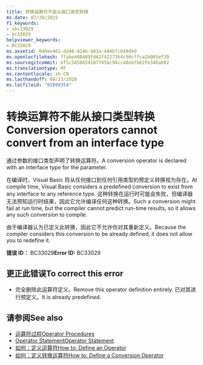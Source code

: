 ```yaml
---
title: 转换运算符不能从接口类型转换
ms.date: 07/20/2015
f1_keywords:
- vbc33029
- bc33029
helpviewer_keywords:
- BC33029
ms.assetid: 0d0ee461-dd48-424b-b83a-484bfc648d4d
ms.openlocfilehash: ffabe460409fd62f4227364c90cffca2b005ef39
ms.sourcegitcommit: bf5c5850654187705bc94cc40ebfb62fe346ab02
ms.translationtype: MT
ms.contentlocale: zh-CN
ms.lasthandoff: 09/23/2020
ms.locfileid: "91099354"
---
```

# <a name="conversion-operators-cannot-convert-from-an-interface-type"></a><span data-ttu-id="a4ea7-102">转换运算符不能从接口类型转换</span><span class="sxs-lookup"><span data-stu-id="a4ea7-102">Conversion operators cannot convert from an interface type</span></span>

<span data-ttu-id="a4ea7-103">通过参数的接口类型声明了转换运算符。</span><span class="sxs-lookup"><span data-stu-id="a4ea7-103">A conversion operator is declared with an interface type for the parameter.</span></span>  
  
 <span data-ttu-id="a4ea7-104">在编译时，Visual Basic 将从任何接口到任何引用类型的预定义转换视为存在。</span><span class="sxs-lookup"><span data-stu-id="a4ea7-104">At compile time, Visual Basic considers a predefined conversion to exist from any interface to any reference type.</span></span> <span data-ttu-id="a4ea7-105">这种转换在运行时可能会失败，但编译器无法预知运行时结果，因此它允许编译任何这种转换。</span><span class="sxs-lookup"><span data-stu-id="a4ea7-105">Such a conversion might fail at run time, but the compiler cannot predict run-time results, so it allows any such conversion to compile.</span></span>  
  
 <span data-ttu-id="a4ea7-106">由于编译器认为已定义此转换，因此它不允许你对其重新定义。</span><span class="sxs-lookup"><span data-stu-id="a4ea7-106">Because the compiler considers this conversion to be already defined, it does not allow you to redefine it.</span></span>  
  
 <span data-ttu-id="a4ea7-107">**错误 ID：** BC33029</span><span class="sxs-lookup"><span data-stu-id="a4ea7-107">**Error ID:** BC33029</span></span>  
  
## <a name="to-correct-this-error"></a><span data-ttu-id="a4ea7-108">更正此错误</span><span class="sxs-lookup"><span data-stu-id="a4ea7-108">To correct this error</span></span>  
  
- <span data-ttu-id="a4ea7-109">完全删除此运算符定义。</span><span class="sxs-lookup"><span data-stu-id="a4ea7-109">Remove this operator definition entirely.</span></span> <span data-ttu-id="a4ea7-110">已对其进行预定义。</span><span class="sxs-lookup"><span data-stu-id="a4ea7-110">It is already predefined.</span></span>  
  
## <a name="see-also"></a><span data-ttu-id="a4ea7-111">请参阅</span><span class="sxs-lookup"><span data-stu-id="a4ea7-111">See also</span></span>

- [<span data-ttu-id="a4ea7-112">运算符过程</span><span class="sxs-lookup"><span data-stu-id="a4ea7-112">Operator Procedures</span></span>](../programming-guide/language-features/procedures/operator-procedures.md)
- [<span data-ttu-id="a4ea7-113">Operator Statement</span><span class="sxs-lookup"><span data-stu-id="a4ea7-113">Operator Statement</span></span>](../language-reference/statements/operator-statement.md)
- [<span data-ttu-id="a4ea7-114">如何：定义运算符</span><span class="sxs-lookup"><span data-stu-id="a4ea7-114">How to: Define an Operator</span></span>](../programming-guide/language-features/procedures/how-to-define-an-operator.md)
- [<span data-ttu-id="a4ea7-115">如何：定义转换运算符</span><span class="sxs-lookup"><span data-stu-id="a4ea7-115">How to: Define a Conversion Operator</span></span>](../programming-guide/language-features/procedures/how-to-define-a-conversion-operator.md)
